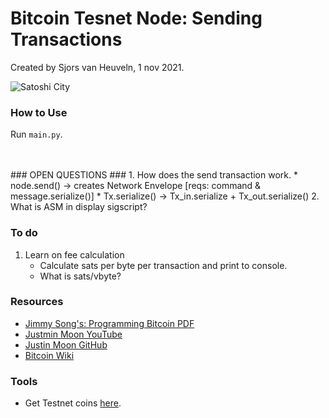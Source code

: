 # Bitcoin Tesnet Node: Sending Transactions #
Created by Sjors van Heuveln, 1 nov 2021.

![Satoshi City](https://preview.redd.it/98d2sxhnh2t31.jpg)

### How to Use ###
Run `main.py`.

<br>
<br>
### OPEN QUESTIONS ###
1. How does the send transaction work.
     * node.send() -> creates Network Envelope [reqs: command & message.serialize()]
     * Tx.serialize() -> Tx_in.serialize + Tx_out.serialize()
2. What is ASM in display sigscript?


### To do ###

1. Learn on fee calculation
     - Calculate sats per byte per transaction and print to console.
     - What is sats/vbyte?

<!-- 2. Fix Bloom Filter incoming Txs
     - Parse the transaction manually, see where it goes wrong.
     - I think somehow I'm fishing out the hacks I think, my script mostly works fine.
 -->


### Resources ###
- [Jimmy Song's: Programming Bitcoin PDF](https://www.programming-book.com/python-programming123uo00es0429/)
- [Justmin Moon YouTube](https://www.youtube.com/watch?v=gMmWhiDSius&ab_channel=JustinMoon)
- [Justin Moon GitHub](https://github.com/justinmoon/)
- [Bitcoin Wiki](https://en.bitcoin.it/wiki/Protocol_documentation#tx)


### Tools ###
- Get Testnet coins [here](https://testnet-faucet.mempool.co/).


